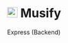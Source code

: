 <h1 align="left">
	<img src="https://icons.iconarchive.com/icons/designbolts/ios8-style-social/256/Spotify-icon.png" width="24" height="24" style="border:4px"/>
	<b>Musify</b>
</h1>

<p align="left">
	Express (Backend)
</p>